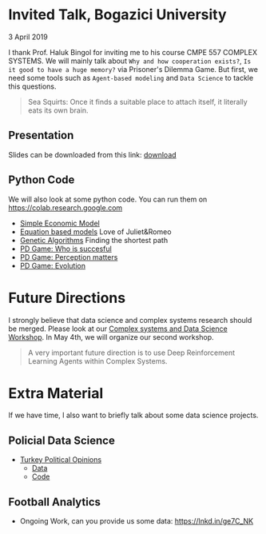 # Invited Talk, Bogazici University
3 April 2019

I thank Prof. Haluk Bingol for inviting me to his course CMPE 557 COMPLEX SYSTEMS. We will mainly talk about `Why and how cooperation exists?`, `Is it good to have a huge memory?` via Prisoner's Dilemma Game. But first, we need some tools such as `Agent-based modeling` and `Data Science` to tackle this questions.

> Sea Squirts: Once it finds a suitable place to attach itself, it literally eats its own brain. 


## Presentation
Slides can be downloaded from this link: [download](https://raw.githubusercontent.com/uzay00/KaVe-Egitim/master/KarmasikSistemler/Boun%20cmpe557%20Semınar/WeAgents.pdf) 

## Python Code
We will also look at some python code. You can run them on https://colab.research.google.com

 - [Simple Economic Model](https://nbviewer.jupyter.org/github/uzay00/KaVe-Egitim/blob/master/KarmasikSistemler/Boun%20cmpe557%20Semınar/Lecture%200%20-%20Simple%20Economic%20Model.ipynb)
 - [Equation based models](https://nbviewer.jupyter.org/github/uzay00/KaVe-Egitim/blob/master/KarmasikSistemler/Boun%20cmpe557%20Semınar/Lecture%201-%20Introduction%20to%20Modeling%20with%20Python%20.ipynb)  Love of Juliet&Romeo
 - [Genetic Algorithms](https://nbviewer.jupyter.org/github/uzay00/KaVe-Egitim/blob/master/KarmasikSistemler/Boun%20cmpe557%20Semınar/Lecture%202%20-%20Genetic%20Algorithm%20Shortest%20Path%20Clean%20Code%20.ipynb)  Finding the shortest path
 - [PD Game: Who is succesful](https://nbviewer.jupyter.org/github/uzay00/KaVe-Egitim/blob/master/KarmasikSistemler/Boun%20cmpe557%20Semınar/PD%20Game%20-%20Success.ipynb)
 - [PD Game: Perception matters](https://nbviewer.jupyter.org/github/uzay00/KaVe-Egitim/blob/master/KarmasikSistemler/Boun%20cmpe557%20Semınar/PD%20Game%20-%20Perception%20Basics.ipynb)
 - [PD Game: Evolution](https://nbviewer.jupyter.org/github/uzay00/KaVe-Egitim/blob/master/KarmasikSistemler/Boun%20cmpe557%20Semınar/PD%20Game%20-%20Evolution.ipynb)
 
# Future Directions
I strongly believe that data science and complex systems research should be merged. Please look at our [Complex systems and Data Science Workshop](https://uzay00.github.io/kahve/calistay/). In May 4th, we will organize our second workshop.  

> A very important future direction is to use Deep Reinforcement Learning Agents within Complex Systems.

# Extra Material 
If we have time, I also want to briefly talk about some data science projects. 

## Policial Data Science
 - [Turkey Political Opinions](https://nbviewer.jupyter.org/github/uzay00/KaVe-Egitim/blob/master/KarmasikSistemler/Boun%20cmpe557%20Semınar/589_UzayCetin_YunusEmre.pdf)
   - [Data](https://toolbox.google.com/datasetsearch/search?query=political%20data%20science%20turkish&docid=aTawmeyTgj449VemAAAAAA%3D%3D)
   - [Code](https://www.kaggle.com/yemregundogmus/turkey-political-opinions)

## Football Analytics
 - Ongoing Work, can you provide us some data: https://lnkd.in/ge7C_NK

